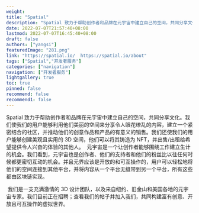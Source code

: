 ```yaml
---
weight: 
title: "Spatial"
description: "Spatial 致力于帮助创作者和品牌在元宇宙中建立自己的空间，共同分享文化。我们使我们的用户能够利用他们美丽的空间来分享令人眼花缭乱的内容，建立一个紧密结合的社区，并推动他们的创意作品和产品的有意义的销售。我们还使我们的用户能够创建美观且实用的 3D 空间，他们可以将其铸造为 NFT，并出售/出租给希望提供令人兴奋的体验的其他人。"
date: 2022-07-07T21:57:40+08:00
lastmod: 2022-07-07T16:45:40+08:00
draft: false
authors: ["yangsi"]
featuredImage: "281.png"
link: "https://spatial.io/  https://spatial.io/about"
tags: ["Spatial","开发者服务"]
categories: ["navigation"]
navigation: ["开发者服务"]
lightgallery: true
toc: true
pinned: false
recommend: false
recommend1: false
---
```


Spatial 致力于帮助创作者和品牌在元宇宙中建立自己的空间，共同分享文化。我们使我们的用户能够利用他们美丽的空间来分享令人眼花缭乱的内容，建立一个紧密结合的社区，并推动他们的创意作品和产品的有意义的销售。我们还使我们的用户能够创建美观且实用的 3D 空间，他们可以将其铸造为 NFT，并出售/出租给希望提供令人兴奋的体验的其他人。 
‍
元宇宙是一个让创作者能够围绕工作建立生计的机会。我们看到，元宇宙也是创作者、他们的支持者和他们的粉丝比以往任何时候都更密切互动的机会。并且元界应该是开放的和可互操作的，用户可以轻松地将他们的空间连接到其他平台，并将内容从一个平台无缝带到另一个平台，所有这些都由区块链实现。


‍ 我们是一支充满激情的 3D 设计团队，以及来自纽约、旧金山和美国各地的元宇宙专家。我们目前正在招聘；查看我们的帖子并加入我们，共同构建富有创意、开放且可互操作的虚拟世界。